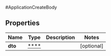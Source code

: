 #ApplicationCreateBody

## Properties
Name | Type | Description | Notes
------------ | ------------- | ------------- | -------------
**dto** | [****](.md) |  | [optional] 

